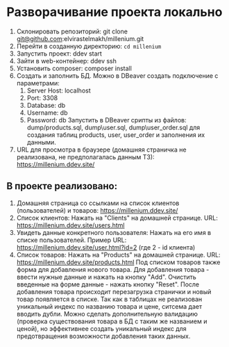 # Разворачивание проекта локально

1. Склонировать репозиторий: git clone git@github.com:elvirastelmakh/millenium.git
2. Перейти в созданную директорию: `cd millenium`
3. Запустить проект: ddev start
4. Зайти в web-контейнер: ddev ssh
5. Установить composer: composer install
6. Создать и заполнить БД. Можно в DBeaver создать подключение с параметрами: 
    1. Server Host: localhost
    2. Port: 3308
    3. Database: db
    4. Username: db
    5. Password: db
    Запустить в DBeaver срипты из файлов: dump/products.sql, dump\user.sql, dump\user_order.sql для
    создания таблиц products, user, user_order и заполнения их данными.
7. URL для просмотра в браузере (домашняя страничка не реализована, не предполагалась данным ТЗ): https://millenium.ddev.site/

## В проекте реализовано:
1. Домашняя страница со ссылками на список клиентов (пользователей) и товаров: 
   https://millenium.ddev.site/
2. Список клиентов:
   Нажать на "Clients" на домашней странице.
   URL: https://millenium.ddev.site/users.html
3. Увидеть данные конкретного пользователя:
   Нажать на его имя в списке пользователей.
   Пример URL: https://millenium.ddev.site/user.html?id=2  (где 2 - id клиента)
4. Список товаров:
   Нажать на "Products" на домашней странице.
   URL: https://millenium.ddev.site/products.html
   Под списком товаров также форма для добавления нового товара.
   Для добавления товара - ввести нужные данные и нажать на кнопку "Add".
   Очистить введенные на форме данные - нажать кнопку "Reset".
   После добавления товара происходит перезагрузка странички и новый товар появляется в списке.
   Так как в таблицах не реализован уникальный индекс по названию товара и цене, ситсема дает вводить
   дубли. Можно сделать дополнительную валидацию (проверка существования товара в БД с таким же названием и ценой),
   но эффективнее создать уникальный индекс для предотвращения возможности добавления таких данных. 
